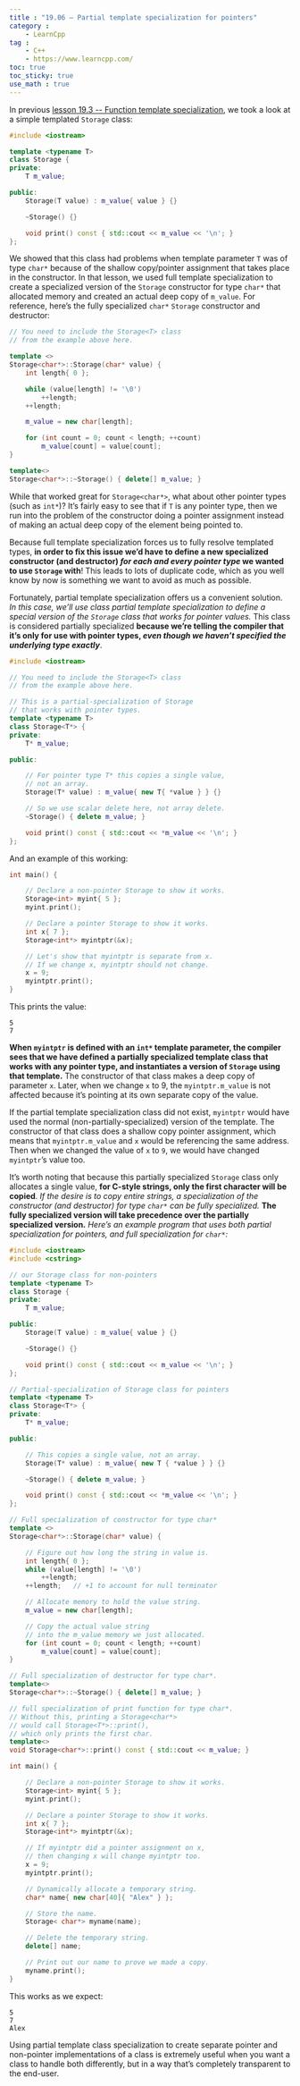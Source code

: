 ```yaml
---
title : "19.06 — Partial template specialization for pointers"
category :
    - LearnCpp
tag : 
    - C++
    - https://www.learncpp.com/
toc: true  
toc_sticky: true 
use_math : true
---
```



In previous [lesson 19.3 -- Function template specialization](https://www.learncpp.com/cpp-tutorial/function-template-specialization/), we took a look at a simple templated `Storage` class:

```c++
#include <iostream>

template <typename T>
class Storage {
private:
    T m_value;

public:
    Storage(T value) : m_value{ value } {}

    ~Storage() {}

    void print() const { std::cout << m_value << '\n'; }
};
```

We showed that this class had problems when template parameter `T` was of type `char*` because of the shallow copy/pointer assignment that takes place in the constructor. In that lesson, we used full template specialization to create a specialized version of the `Storage` constructor for type `char*` that allocated memory and created an actual deep copy of `m_value`. For reference, here’s the fully specialized `char*` `Storage` constructor and destructor:

```c++
// You need to include the Storage<T> class 
// from the example above here.

template <>
Storage<char*>::Storage(char* value) {
    int length{ 0 };

    while (value[length] != '\0')
        ++length;
    ++length;

    m_value = new char[length];

    for (int count = 0; count < length; ++count)
        m_value[count] = value[count];
}

template<>
Storage<char*>::~Storage() { delete[] m_value; }
```

While that worked great for `Storage<char*>`, what about other pointer types (such as `int*`)? It’s fairly easy to see that if `T` is any pointer type, then we run into the problem of the constructor doing a pointer assignment instead of making an actual deep copy of the element being pointed to.

Because full template specialization forces us to fully resolve templated types, **in order to fix this issue we’d have to define a new specialized constructor (and destructor) *for each and every pointer type* we wanted to use `Storage` with**! This leads to lots of duplicate code, which as you well know by now is something we want to avoid as much as possible.

Fortunately, partial template specialization offers us a convenient solution. *In this case, we’ll use class partial template specialization to define a special version of the `Storage` class that works for pointer values.* This class is considered partially specialized **because we’re telling the compiler that it’s only for use with pointer types, *even though we haven’t specified the underlying type exactly***.

```c++
#include <iostream>

// You need to include the Storage<T> class 
// from the example above here.

// This is a partial-specialization of Storage
// that works with pointer types.
template <typename T>
class Storage<T*> {
private:
    T* m_value;

public:

    // For pointer type T* this copies a single value,
    // not an array.
    Storage(T* value) : m_value{ new T{ *value } } {}

    // So we use scalar delete here, not array delete.
    ~Storage() { delete m_value; }

    void print() const { std::cout << *m_value << '\n'; }
};
```

And an example of this working:

```c++
int main() {

    // Declare a non-pointer Storage to show it works.
    Storage<int> myint{ 5 };
    myint.print();

    // Declare a pointer Storage to show it works.
    int x{ 7 };
    Storage<int*> myintptr(&x);

    // Let's show that myintptr is separate from x.
    // If we change x, myintptr should not change.
    x = 9;
    myintptr.print();
}
```

This prints the value:

```
5
7
```

**When `myintptr` is defined with an `int*` template parameter, the compiler sees that we have defined a partially specialized template class that works with any pointer type, and instantiates a version of `Storage` using that template.** The constructor of that class makes a deep copy of parameter `x`. Later, when we change `x` to 9, the `myintptr.m_value` is not affected because it’s pointing at its own separate copy of the value.

If the partial template specialization class did not exist, `myintptr` would have used the normal (non-partially-specialized) version of the template. The constructor of that class does a shallow copy pointer assignment, which means that `myintptr.m_value` and `x` would be referencing the same address. Then when we changed the value of `x` to `9`, we would have changed `myintptr`’s value too.

It’s worth noting that because this partially specialized `Storage` class only allocates a single value, **for C-style strings, only the first character will be copied**. *If the desire is to copy entire strings, a specialization of the constructor (and destructor) for type `char*` can be fully specialized.* **The fully specialized version will take precedence over the partially specialized version.** *Here’s an example program that uses both partial specialization for pointers, and full specialization for `char*`:*

```c++
#include <iostream>
#include <cstring>

// our Storage class for non-pointers
template <typename T>
class Storage {
private:
    T m_value;

public:
    Storage(T value) : m_value{ value } {}

    ~Storage() {}

    void print() const { std::cout << m_value << '\n'; }
};

// Partial-specialization of Storage class for pointers
template <typename T>
class Storage<T*> {
private:
    T* m_value;

public:

    // This copies a single value, not an array.
    Storage(T* value) : m_value{ new T { *value } } {}

    ~Storage() { delete m_value; }

    void print() const { std::cout << *m_value << '\n'; }
};

// Full specialization of constructor for type char*
template <>
Storage<char*>::Storage(char* value) {

    // Figure out how long the string in value is.
    int length{ 0 };
    while (value[length] != '\0')
        ++length;
    ++length;   // +1 to account for null terminator

    // Allocate memory to hold the value string.
    m_value = new char[length];

    // Copy the actual value string 
    // into the m_value memory we just allocated.
    for (int count = 0; count < length; ++count)
        m_value[count] = value[count];
}

// Full specialization of destructor for type char*.
template<>
Storage<char*>::~Storage() { delete[] m_value; }

// full specialization of print function for type char*.
// Without this, printing a Storage<char*> 
// would call Storage<T*>::print(),
// which only prints the first char.
template<>
void Storage<char*>::print() const { std::cout << m_value; }

int main() {

    // Declare a non-pointer Storage to show it works.
    Storage<int> myint{ 5 };
    myint.print();

    // Declare a pointer Storage to show it works.
    int x{ 7 };
    Storage<int*> myintptr(&x);

    // If myintptr did a pointer assignment on x,
    // then changing x will change myintptr too.
    x = 9;
    myintptr.print();

    // Dynamically allocate a temporary string.
    char* name{ new char[40]{ "Alex" } };

    // Store the name.
    Storage< char*> myname(name);

    // Delete the temporary string.
    delete[] name;

    // Print out our name to prove we made a copy.
    myname.print();
}
```

This works as we expect:

```
5
7
Alex
```

Using partial template class specialization to create separate pointer and non-pointer implementations of a class is extremely useful when you want a class to handle both differently, but in a way that’s completely transparent to the end-user.